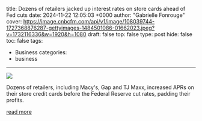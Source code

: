 title: Dozens of retailers jacked up interest rates on store cards ahead of Fed cuts
date: 2024-11-22 12:05:03 +0000
author: "Gabrielle Fonrouge"
cover: https://image.cnbcfm.com/api/v1/image/108039744-1727368876287-gettyimages-1484501086-01662023.jpeg?v=1732116336&w=1920&h=1080
draft: false
top: false
type: post
hide: false
toc: false
tags:
  - Business
categories:
  - business
---

![](https://image.cnbcfm.com/api/v1/image/108039744-1727368876287-gettyimages-1484501086-01662023.jpeg?v=1732116336&w=1920&h=1080)

Dozens of retailers, including Macy's, Gap and TJ Maxx, increased APRs on their store credit cards before the Federal Reserve cut rates, padding their profits.

[read more](https://www.cnbc.com/2024/11/22/retailers-like-macys-gap-and-tjx-jack-up-store-card-apr.html)
